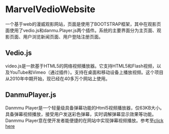 # MarvelVedioWebsite
一个基于web的漫威观影网站，页面是使用了BOOTSTRAP框架，其中在观影页面使用了vedio.js和danmu.Player.js两个插件。系统的主要界面分为主页面、观影页面、用户浏览新闻页面、用户登陆注册页面。
## Vedio.js
video.js是一款基于HTML5的网络视频播放器。它支持HTML5和Flash视频，以及YouTube和Vimeo（通过插件）。支持在桌面和移动设备上播放视频。这个项目从2010年中期开始，现已经在40多万个网站上使用。
## DanmuPlayer.js
Danmmu Player是一个轻量级具备弹幕功能的Html5视频播放器，仅63KB大小。
具备弹幕视频播放，接受用户发送彩色弹幕，实时调解弹幕显示效果等功能。
Danmmu Player意在使开发者能便捷的在网站中实现弹幕视频播放。参考至[click here](https://github.com/chiruom/DanmuPlayer/)
